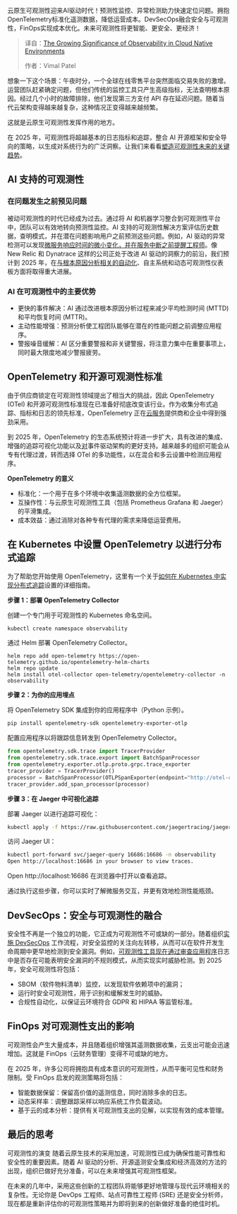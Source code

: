 <!--
title: 云原生环境中可观测性日益增长的重要性
cover: https://cdn.thenewstack.io/media/2025/03/8ffd6ae8-fast-glass-fx-lxtcrejbjnm-unsplash-scaled.jpg
summary: 云原生可观测性迎来AI驱动时代！预测性监控、异常检测助力快速定位问题。拥抱OpenTelemetry标准化遥测数据，降低运营成本。DevSecOps融合安全与可观测性，FinOps实现成本优化。未来可观测性将更智能、更安全、更经济！
-->

云原生可观测性迎来AI驱动时代！预测性监控、异常检测助力快速定位问题。拥抱OpenTelemetry标准化遥测数据，降低运营成本。DevSecOps融合安全与可观测性，FinOps实现成本优化。未来可观测性将更智能、更安全、更经济！

> 译自：[The Growing Significance of Observability in Cloud Native Environments](https://thenewstack.io/the-growing-significance-of-observability-in-cloud-native-environments/)
> 
> 作者：Vimal Patel

想象一下这个场景：午夜时分，一个全球在线零售平台突然面临交易失败的激增。运营团队赶紧确定问题，但他们传统的监控工具只产生高级指标，无法查明根本原因。经过几个小时的故障排除，他们发现第三方支付 API 存在延迟问题。随着当代云架构变得越来越复杂，这种情况正变得越来越频繁。

这就是云原生可观测性发挥作用的地方。

在 2025 年，可观测性将超越基本的日志指标和追踪，整合 AI 开源框架和安全导向的策略，以生成对系统行为的广泛洞察。让我们来看看[塑造可观测性未来的关键趋势](https://thenewstack.io/trend-report-merging-observability-and-it-service-management/)。

## AI 支持的可观测性

### 在问题发生之前预见问题

被动可观测性的时代已经成为过去。通过将 AI 和机器学习整合到可观测性平台中，团队可以有效地转向预测性监控。AI 支持的可观测性解决方案评估历史数据，查明模式，并在潜在问题影响用户之前预测这些问题。例如，AI 驱动的异常检测可以发现[微服务响应时间的微小变化，并在服务中断之前提醒工程师](https://thenewstack.io/what-does-a-platform-engineer-do-and-do-you-need-one/)。像 New Relic 和 Dynatrace 这样的公司正处于改进 AI 驱动的洞察力的前沿，我们预计到 2025 年，在[与根本原因分析相关的自动化](https://thenewstack.io/machine-learning-for-automated-root-cause-analysis-promise-and-pain/)、自主系统和动态可观测性仪表板方面将取得重大进展。

### AI 在可观测性中的主要优势

- 更快的事件解决：AI 通过改进根本原因分析过程来减少平均检测时间 (MTTD) 和平均恢复时间 (MTTR)。
- 主动性能增强：预测分析使工程团队能够在潜在的性能问题之前调整应用程序。
- 警报噪音缓解：AI 区分重要警报和非关键警报，将注意力集中在重要事项上，同时最大限度地减少警报疲劳。

## OpenTelemetry 和开源可观测性标准

由于供应商锁定在可观测性领域提出了相当大的挑战，因此 OpenTelemetry (OTel) 和开源可观测性标准现在已准备好彻底改变该行业。作为收集分布式追踪、指标和日志的领先标准，OpenTelemetry 正在[云服务](https://thenewstack.io/pros-and-cons-of-cloud-native-to-consider-before-adoption/)提供商和企业中得到强劲采用。

到 2025 年，OpenTelemetry 的生态系统预计将进一步扩大，具有改进的集成、增强的追踪可视化功能以及[对](https://thenewstack.io/what-happens-to-relicensed-open-source-projects-and-their-forks/)事件驱动架构的更好支持。越来越多的组织可能会从专有代理过渡，转而选择 OTel 的多功能性，以在混合和多云设置中检测应用程序。

**OpenTelemetry 的意义**

- 标准化：一个用于在多个环境中收集遥测数据的全方位框架。
- 互操作性：与云原生可观测性工具（包括 Prometheus Grafana 和 Jaeger）的平滑集成。
- 成本效益：通过消除对各种专有代理的需求来降低运营费用。

## 在 Kubernetes 中设置 OpenTelemetry 以进行分布式追踪

为了帮助您开始使用 OpenTelemetry，这里有一个关于[如何在 Kubernetes 中实现分布式追踪](https://thenewstack.io/how-to-run-databases-on-kubernetes-an-8-step-guide/)设置的详细指南。

**步骤 1：部署 OpenTelemetry Collector**

创建一个专门用于可观测性的 Kubernetes 命名空间。

```bash
kubectl create namespace observability
```

通过 Helm 部署 OpenTelemetry Collector。

```
helm repo add open-telemetry https://open-telemetry.github.io/opentelemetry-helm-charts 
helm repo update
helm install otel-collector open-telemetry/opentelemetry-collector -n observability
```

**步骤 2：为你的应用埋点**

将 OpenTelemetry SDK 集成到你的应用程序中（Python 示例）。

```bash
pip install opentelemetry-sdk opentelemetry-exporter-otlp
```

配置应用程序以将跟踪信息转发到 OpenTelemetry Collector。

```python
from opentelemetry.sdk.trace import TracerProvider
from opentelemetry.sdk.trace.export import BatchSpanProcessor
from opentelemetry.exporter.otlp.proto.grpc.trace_exporter
tracer_provider = TracerProvider()
processor = BatchSpanProcessor(OTLPSpanExporter(endpoint="http://otel-collector:4317"))
tracer_provider.add_span_processor(processor)
```

**步骤 3：在 Jaeger 中可视化追踪**

部署 Jaeger 以进行追踪可视化：

```bash
kubectl apply -f https://raw.githubusercontent.com/jaegertracing/jaeger-kubernetes/master/all-in-one/jaeger-all-in-one-template.yml
```

访问 Jaeger UI：

```bash
kubectl port-forward svc/jaeger-query 16686:16686 -n observability
Open http://localhost:16686 in your browser to view traces.
```

Open http://localhost:16686 在浏览器中打开以查看追踪。

通过执行这些步骤，你可以实时了解微服务交互，并更有效地检测性能瓶颈。

## DevSecOps：安全与可观测性的融合

安全性不再是一个独立的功能，它正成为可观测性不可或缺的一部分。随着组织[实施 DevSecOps](https://thenewstack.io/5-steps-to-implement-devsecops/) 工作流程，对安全监控的关注向左转移，从而可以在软件开发生命周期中更早地检测到安全漏洞。例如，[可观测性工具现在通过审查应用程序](https://thenewstack.io/application-delivery-controllers-a-key-to-app-modernization/)日志中是否存在可能表明安全漏洞的不规则模式，从而实现实时威胁检测。到 2025 年，安全可观测性将包括：

- SBOM（软件物料清单）监控，以发现软件依赖项中的漏洞；
- 运行时安全可观测性，用于识别和缓解发生时的威胁。
- 合规性自动化，以保证云环境符合 GDPR 和 HIPAA 等监管标准。

## FinOps 对可观测性支出的影响

可观测性会产生大量成本，并且随着组织增强其遥测数据收集，云支出可能会迅速增加。这就是 FinOps（云财务管理）变得不可或缺的地方。

在 2025 年，许多公司将拥抱具有成本意识的可观测性，从而平衡可见性和财务限制。受 FinOps 启发的观测策略将包括：

- 智能数据保留：保留高价值的遥测信息，同时消除多余的日志。
- 动态采样率：调整跟踪采样以响应系统工作负载波动。
- 基于云的成本分析：提供有关可观测性支出的见解，以实现有效的成本管理。

## 最后的思考

可观测性的演变 随着云原生技术的采用加速，可观测性已成为确保性能可靠性和安全性的重要因素。随着 AI 驱动的分析、开源遥测安全集成和经济高效的方法的出现，组织已做好充分准备，可以在未来增强其可观测性框架。

在未来的几年中，采用这些创新的工程团队将能够更好地管理与现代云环境相关的复杂性。无论你是 DevOps 工程师、站点可靠性工程师 (SRE) 还是安全分析师，现在都是重新评估你的可观测性策略并为即将到来的创新做好准备的绝佳时机。